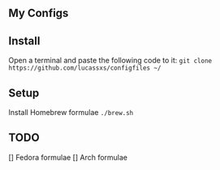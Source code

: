 ## My Configs

## Install
Open a terminal  and paste the following code to it:
`git clone https://github.com/lucassxs/configfiles ~/`


## Setup
Install Homebrew formulae 
`./brew.sh`


## TODO
[] Fedora formulae
[] Arch formulae